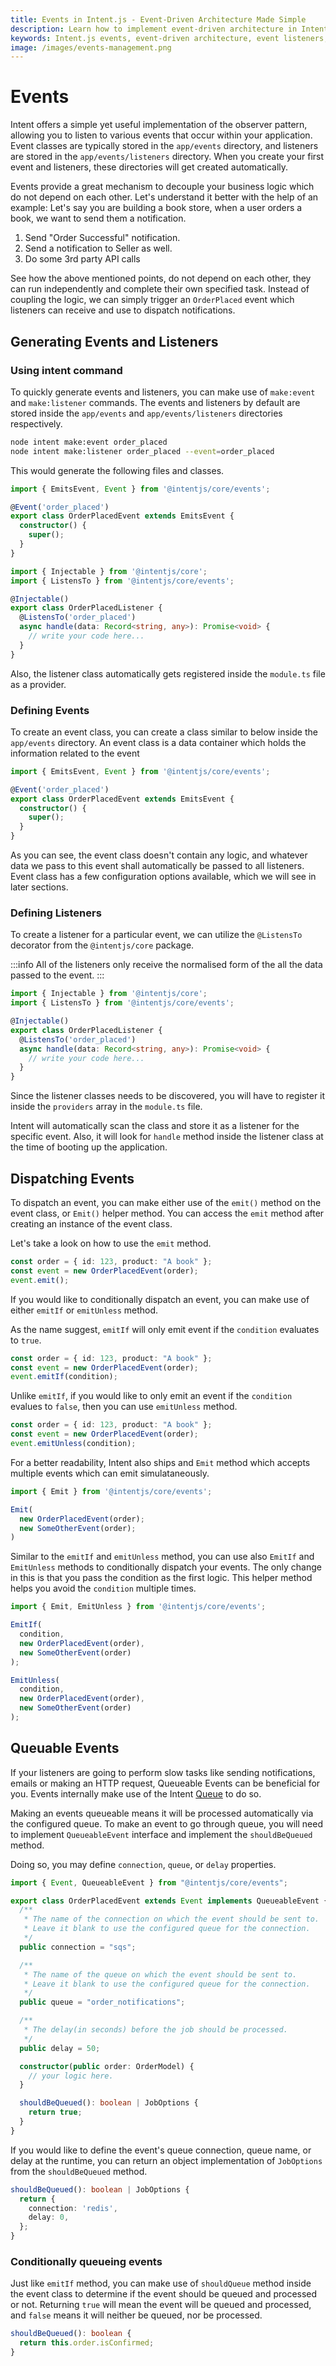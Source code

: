 ```yaml
---
title: Events in Intent.js - Event-Driven Architecture Made Simple
description: Learn how to implement event-driven architecture in Intent.js applications. Master event dispatching, listeners, and queueable events with practical examples. Perfect for decoupling business logic and building scalable applications.
keywords: Intent.js events, event-driven architecture, event listeners, queueable events, observer pattern, event dispatching, application events
image: /images/events-management.png
---
```

# Events

Intent offers a simple yet useful implementation of the observer pattern, allowing you to listen to various events that occur within your application. Event classes are typically stored in the `app/events` directory, and listeners are stored in the `app/events/listeners` directory. When you create your first event and listeners, these directories will get created automatically.

Events provide a great mechanism to decouple your business logic which do not depend on each other. Let's understand it better with the help of an example: Let's say you are building a book store, when a user orders a book, we want to send them a notification.

1. Send "Order Successful" notification.
2. Send a notification to Seller as well.
3. Do some 3rd party API calls

See how the above mentioned points, do not depend on each other, they can run independently and complete their own specified task. Instead of coupling the logic, we can simply trigger an `OrderPlaced` event which listeners can receive and use to dispatch notifications.

## Generating Events and Listeners

### Using intent command

To quickly generate events and listeners, you can make use of `make:event` and `make:listener` commands. The events and listeners by default are stored inside the `app/events` and `app/events/listeners` directories respectively.

```bash
node intent make:event order_placed
node intent make:listener order_placed --event=order_placed
```

This would generate the following files and classes.

```ts filename="app/events/orderPlacedEvent.ts"
import { EmitsEvent, Event } from '@intentjs/core/events';

@Event('order_placed')
export class OrderPlacedEvent extends EmitsEvent {
  constructor() {
    super();
  }
}
```

```ts filename="app/events/listeners/orderPlacedListener.ts"
import { Injectable } from '@intentjs/core';
import { ListensTo } from '@intentjs/core/events';

@Injectable()
export class OrderPlacedListener {
  @ListensTo('order_placed')
  async handle(data: Record<string, any>): Promise<void> {
    // write your code here...
  }
}
```

Also, the listener class automatically gets registered inside the `module.ts` file as a provider.

### Defining Events

To create an event class, you can create a class similar to below inside the `app/events` directory. An event class is a data container which holds the information related to the event

```ts filename="app/events/orderPlacedEvent.ts"
import { EmitsEvent, Event } from '@intentjs/core/events';

@Event('order_placed')
export class OrderPlacedEvent extends EmitsEvent {
  constructor() {
    super();
  }
}
```

As you can see, the event class doesn't contain any logic, and whatever data we pass to this event shall automatically be passed to all listeners. Event class has a few configuration options available, which we will see in later sections.

### Defining Listeners

To create a listener for a particular event, we can utilize the `@ListensTo` decorator from the `@intentjs/core` package.

:::info
All of the listeners only receive the normalised form of the all the data passed to the event.
:::

```ts filename="app/events/listeners/orderPlacedListener.ts"
import { Injectable } from '@intentjs/core';
import { ListensTo } from '@intentjs/core/events';

@Injectable()
export class OrderPlacedListener {
  @ListensTo('order_placed')
  async handle(data: Record<string, any>): Promise<void> {
    // write your code here...
  }
}
```

Since the listener classes needs to be discovered, you will have to register it inside the `providers` array in the `module.ts` file.

Intent will automatically scan the class and store it as a listener for the specific event. Also, it will look for `handle` method inside the listener class at the time of booting up the application.&#x20;

## Dispatching Events

To dispatch an event, you can make either use of the `emit()` method on the event class, or `Emit()` helper method. You can access the `emit` method after creating an instance of the event class.

Let's take a look on how to use the `emit` method.

```typescript
const order = { id: 123, product: "A book" };
const event = new OrderPlacedEvent(order);
event.emit();
```

If you would like to conditionally dispatch an event, you can make use of either `emitIf` or `emitUnless` method.

As the name suggest, `emitIf` will only emit event if the `condition` evaluates to `true`.
```typescript
const order = { id: 123, product: "A book" };
const event = new OrderPlacedEvent(order);
event.emitIf(condition);
```

Unlike `emitIf`, if you would like to only emit an event if the `condition` evalues to `false`, then you can use `emitUnless` method.

```typescript
const order = { id: 123, product: "A book" };
const event = new OrderPlacedEvent(order);
event.emitUnless(condition);
```

For a better readability, Intent also ships and `Emit` method which accepts multiple events which can emit simulataneously.

```typescript
import { Emit } from '@intentjs/core/events';

Emit(
  new OrderPlacedEvent(order);
  new SomeOtherEvent(order);
)
```

Similar to the `emitIf` and `emitUnless` method, you can use also `EmitIf` and `EmitUnless` methods to conditionally dispatch your events. The only change in this is that you pass the condition as the first logic. This helper method helps you avoid the `condition` multiple times.

```typescript
import { Emit, EmitUnless } from '@intentjs/core/events';

EmitIf(
  condition,
  new OrderPlacedEvent(order),
  new SomeOtherEvent(order)
);

EmitUnless(
  condition,
  new OrderPlacedEvent(order),
  new SomeOtherEvent(order)
);
```

## Queuable Events

If your listeners are going to perform slow tasks like sending notifications, emails or making an HTTP request, Queueable Events can be beneficial for you. Events internally make use of the Intent [Queue](./queues.md) to do so.

Making an events queueable means it will be processed automatically via the configured queue. To make an event to go through queue, you will need to implement `QueueableEvent` interface and implement the `shouldBeQueued` method. 

Doing so, you may define `connection`, `queue`, or `delay` properties.

```typescript
import { Event, QueueableEvent } from "@intentjs/core/events";

export class OrderPlacedEvent extends Event implements QueueableEvent {
  /**
   * The name of the connection on which the event should be sent to.
   * Leave it blank to use the configured queue for the connection.
   */
  public connection = "sqs";

  /**
   * The name of the queue on which the event should be sent to.
   * Leave it blank to use the configured queue for the connection.
   */
  public queue = "order_notifications";

  /**
   * The delay(in seconds) before the job should be processed.
   */
  public delay = 50;

  constructor(public order: OrderModel) {
    // your logic here.
  }

  shouldBeQueued(): boolean | JobOptions {
    return true;
  }
}
```

If you would like to define the event's queue connection, queue name, or delay at the runtime, you can return an object implementation of `JobOptions` from the `shouldBeQueued` method.

```typescript
shouldBeQueued(): boolean | JobOptions {
  return {
    connection: 'redis',
    delay: 0,
  };
}
```

### Conditionally queueing events

Just like `emitIf` method, you can make use of `shouldQueue` method inside the event class to determine if the event should be queued and processed or not. Returning `true` will mean the event will be queued and processed, and `false` means it will neither be queued, nor be processed.

```typescript
shouldBeQueued(): boolean {
  return this.order.isConfirmed;
}
```

